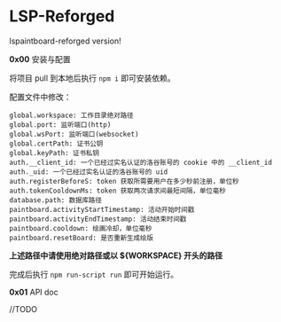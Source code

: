 # LSP-Reforged
lspaintboard-reforged version!

**0x00** 安装与配置

将项目 pull 到本地后执行 ``npm i`` 即可安装依赖。

配置文件中修改：

```
global.workspace: 工作目录绝对路径
global.port: 监听端口(http)
global.wsPort: 监听端口(websocket)
global.certPath: 证书公钥
global.keyPath: 证书私钥
auth.__client_id: 一个已经过实名认证的洛谷账号的 cookie 中的 __client_id
auth._uid: 一个已经过实名认证的洛谷账号的 uid
auth.registerBeforeS: token 获取所需要用户在多少秒前注册，单位秒
auth.tokenCooldownMs: token 获取两次请求间最短间隔，单位毫秒
database.path: 数据库路径
paintboard.activityStartTimestamp: 活动开始时间戳
paintboard.activityEndTimestamp: 活动结束时间戳
paintboard.cooldown: 绘画冷却，单位毫秒
paintboard.resetBoard: 是否重新生成绘版
```

**上述路径中请使用绝对路径或以 ${WORKSPACE} 开头的路径**

完成后执行 ``npm run-script run`` 即可开始运行。

**0x01** API doc

//TODO